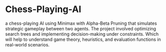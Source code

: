# Chess-Playing-AI
a chess-playing AI using Minimax with Alpha-Beta Pruning that simulates strategic gameplay between two agents. The project involved optimizing search trees and implementing decision-making under constraints. Which will help to understand game theory, heuristics, and evaluation functions in real-world scenarios.
